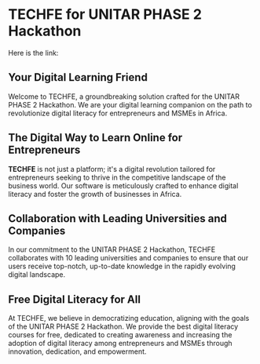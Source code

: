 # TECHFE for UNITAR PHASE 2 Hackathon
Here is the link: 
## Your Digital Learning Friend

Welcome to TECHFE, a groundbreaking solution crafted for the UNITAR PHASE 2 Hackathon. We are your digital learning companion on the path to revolutionize digital literacy for entrepreneurs and MSMEs in Africa.

## The Digital Way to Learn Online for Entrepreneurs

**TECHFE** is not just a platform; it's a digital revolution tailored for entrepreneurs seeking to thrive in the competitive landscape of the business world. Our software is meticulously crafted to enhance digital literacy and foster the growth of businesses in Africa.

## Collaboration with Leading Universities and Companies

In our commitment to the UNITAR PHASE 2 Hackathon, TECHFE collaborates with 10 leading universities and companies to ensure that our users receive top-notch, up-to-date knowledge in the rapidly evolving digital landscape.

## Free Digital Literacy for All

At TECHFE, we believe in democratizing education, aligning with the goals of the UNITAR PHASE 2 Hackathon. We provide the best digital literacy courses for free, dedicated to creating awareness and increasing the adoption of digital literacy among entrepreneurs and MSMEs through innovation, dedication, and empowerment.
